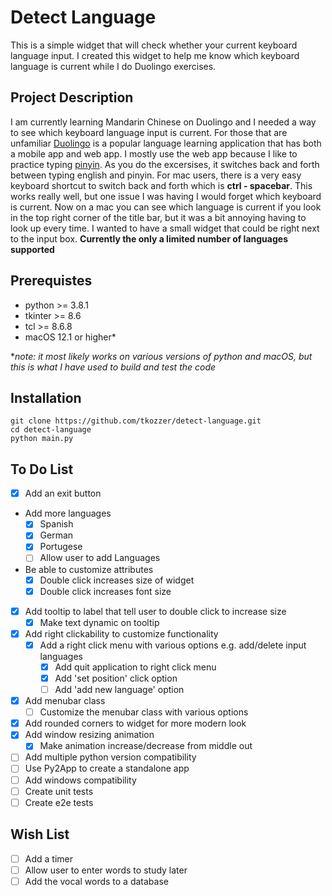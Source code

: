 # Detect Language

This is a simple widget that will check whether your current keyboard language input. I created this widget to help me know which keyboard language is current while I do Duolingo exercises.

## Project Description

I am currently learning Mandarin Chinese on Duolingo and I needed a way to see which keyboard language input is current. For those that are unfamiliar [Duolingo](https://www.duolingo.com) is a popular language learning application that has both a mobile app and web app. I mostly use the web app because I like to practice typing [pinyin](https://en.wikipedia.org/wiki/Pinyin). As you do the excersises, it switches back and forth between typing english and pinyin. For mac users, there is a very easy keyboard shortcut to switch back and forth which is **ctrl - spacebar**. This works really well, but one issue I was having I would forget which keyboard is current. Now on a mac you can see which language is current if you look in the top right corner of the title bar, but it was a bit annoying having to look up every time. I wanted to have a small widget that could be right next to the input box.
**Currently the only a limited number of languages supported**

## Prerequistes

- python >= 3.8.1
- tkinter >= 8.6
- tcl >= 8.6.8
- macOS 12.1 or higher*

**note: it most likely works on various versions of python and macOS, but this is what I have used to build and test the code*

## Installation

    git clone https://github.com/tkozzer/detect-language.git
    cd detect-language
    python main.py

## To Do List

- [X] Add an exit button
- Add more languages
  - [X] Spanish
  - [X] German
  - [X] Portugese
  - [ ] Allow user to add Languages
- Be able to customize attributes
  - [X] Double click increases size of widget
  - [X] Double click increases font size
- [X] Add tooltip to label that tell user to double click to increase size
  - [X] Make text dynamic on tooltip
- [X] Add right clickability to customize functionality
  - [X] Add a right click menu with various options e.g. add/delete input languages
    - [X] Add quit application to right click menu
    - [X] Add 'set position' click option
    - [ ] Add 'add new language' option
- [X] Add menubar class
  - [ ] Customize the menubar class with various options
- [X] Add rounded corners to widget for more modern look
- [X] Add window resizing animation
  - [X] Make animation increase/decrease from middle out
- [ ] Add multiple python version compatibility
- [ ] Use Py2App to create a standalone app
- [ ] Add windows compatibility
- [ ] Create unit tests
- [ ] Create e2e tests

## Wish List

- [ ] Add a timer
- [ ] Allow user to enter words to study later
- [ ] Add the vocal words to a database
